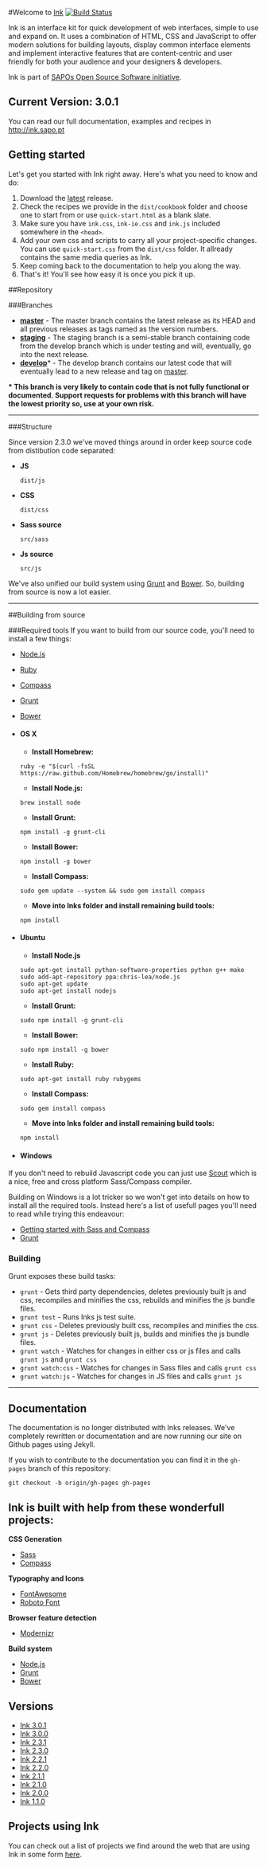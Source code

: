 #Welcome to [Ink](http://ink.sapo.pt) [![Build Status](https://travis-ci.org/sapo/Ink.svg?branch=master)](https://travis-ci.org/sapo/Ink)

Ink is an interface kit for quick development of web interfaces, simple to use and expand on. It uses a combination of HTML, CSS and JavaScript to offer modern solutions for building layouts, display common interface elements and implement interactive features that are content-centric and user friendly for both your audience and your designers & developers.

Ink is part of [SAPOs Open Source Software initiative](http://oss.sapo.pt).

## Current Version: 3.0.1

You can read our full documentation, examples and recipes in http://ink.sapo.pt

## Getting started

Let's get you started with Ink right away. Here's what you need to know and do:

1. Download the [latest](https://github.com/sapo/Ink/archive/3.0.0.zip) release.
2. Check the recipes we provide in the ```dist/cookbook``` folder and choose one to start from or use ```quick-start.html``` as a blank slate.
3. Make sure you have `ink.css`, `ink-ie.css` and `ink.js` included somewhere in the `<head>`.
4. Add your own css and scripts to carry all your project-specific changes. You can use ```quick-start.css``` from the ```dist/css``` folder. It allready contains the same media queries as Ink.
5. Keep coming back to the documentation to help you along the way.
6. That's it! You'll see how easy it is once you pick it up.

##Repository

###Branches

* **[master](https://github.com/sapo/Ink/tree/master)** -  The master branch contains the latest release as its HEAD and all previous releases as tags named as the version numbers.
* **[staging](https://github.com/sapo/Ink/tree/staging)** - The staging branch is a semi-stable branch containing code from the develop branch which is under testing and will, eventually, go into the next release.
* **[develop](https://github.com/sapo/Ink/tree/develop)*** - The develop branch contains our latest code that will eventually lead to a new release and tag on [master](https://github.com/sapo/Ink/tree/master).

**\* This branch is very likely to contain code that is not fully functional or documented. Support requests for problems with this branch will have the lowest priority so, use at your own risk.**

___

###Structure

Since version 2.3.0 we've moved things around in order keep source code from distibution code separated:

* **JS**
  ```
  dist/js
  ```
* **CSS**
  ```
  dist/css
  ```
* **Sass source**
  ```
  src/sass
  ```
* **Js source**
  ```
  src/js
  ```

We've also unified our build system using [Grunt](http://gruntjs.com/) and [Bower](http://bower.io/). So, building from source is now a lot easier.

---

##Building from source

###Required tools
If you want to build from our source code, you'll need to install a few things:
* [Node.js](http://nodejs.org/)
* [Ruby](https://www.ruby-lang.org/en/downloads/)
* [Compass](http://compass-style.org/)
* [Grunt](http://gruntjs.com/)
* [Bower](http://bower.io/)



* #### OS X
  * **Install Homebrew:**
  ```
  ruby -e "$(curl -fsSL https://raw.github.com/Homebrew/homebrew/go/install)"
  ```
  * **Install Node.js:**
  ```
  brew install node
  ```
  * **Install Grunt:**
  ```
  npm install -g grunt-cli
  ```
  * **Install Bower:**
  ```
  npm install -g bower
  ```
  * **Install Compass:**
  ```
  sudo gem update --system && sudo gem install compass
  ```
  * **Move into Inks folder and install remaining build tools:**
  ```
  npm install
  ```

* #### Ubuntu
  * **Install Node.js**
  ```
  sudo apt-get install python-software-properties python g++ make
  sudo add-apt-repository ppa:chris-lea/node.js
  sudo apt-get update
  sudo apt-get install nodejs
  ```
  * **Install Grunt:**
  ```
  sudo npm install -g grunt-cli
  ```
  * **Install Bower:**
  ```
  sudo npm install -g bower
  ```
  * **Install Ruby:**
  ```
  sudo apt-get install ruby rubygems
  ```
  * **Install Compass:**
  ```
  sudo gem install compass
  ```
  * **Move into Inks folder and install remaining build tools:**
  ```
  npm install
  ```


* #### Windows

If you don't need to rebuild Javascript code you can just use [Scout](http://mhs.github.io/scout-app/) which is a nice, free and cross platform Sass/Compass compiler.
  
Building on Windows is a lot tricker so we won't get into details on how to install all the required tools. Instead here's a list of usefull pages you'll need to read while trying this endeavour:

  * [Getting started with Sass and Compass](http://thesassway.com/beginner/getting-started-with-sass-and-compass)
  * [Grunt](http://gruntjs.com/frequently-asked-questions)


### Building
Grunt exposes these build tasks:
* ```grunt``` - Gets third party dependencies, deletes previously built js and css, recompiles and minifies the css, rebuilds and minifies the js bundle files.
* ```grunt test``` - Runs Inks js test suite.
* ```grunt css``` - Deletes previously built css, recompiles and minifies the css.
* ```grunt js``` - Deletes previously built js, builds and minifies the js bundle files.
* ```grunt watch``` - Watches for changes in either css or js files and calls ```grunt js``` and ```grunt css```
* ```grunt watch:css``` - Watches for changes in Sass files and calls ```grunt css```
* ```grunt watch:js``` - Watches for changes in JS files and calls ```grunt js```

---

## Documentation
The documentation is no longer distributed with Inks releases. We've completely rewritten or documentation and are now running our site on Github pages using Jekyll.

If you wish to contribute to the documentation you can find it in the ```gh-pages``` branch of this repository:
```
git checkout -b origin/gh-pages gh-pages
```

## Ink is built with help from these wonderfull projects:

**CSS Generation**
+ [Sass](http://sass-lang.com/)
+ [Compass](http://compass-style.org/)

**Typography and Icons**
+ [FontAwesome](http://fortawesome.github.io/Font-Awesome/)
+ [Roboto Font](https://www.google.com/fonts/specimen/Roboto)

**Browser feature detection**
+ [Modernizr](http://modernizr.com/)

**Build system**
+ [Node.js](http://nodejs.org/)
+ [Grunt](http://gruntjs.com/)
+ [Bower](http://bower.io/)

## Versions
* [Ink 3.0.1](https://github.com/sapo/Ink/archive/3.0.1.zip)
* [Ink 3.0.0](https://github.com/sapo/Ink/archive/3.0.0.zip)
* [Ink 2.3.1](https://github.com/sapo/Ink/archive/2.3.1.zip)
* [Ink 2.3.0](https://github.com/sapo/Ink/archive/2.3.0.zip)
* [Ink 2.2.1](https://github.com/sapo/Ink/archive/2.2.1.zip)
* [Ink 2.2.0](https://github.com/sapo/Ink/archive/2.2.0.zip)
* [Ink 2.1.1](https://github.com/sapo/Ink/archive/2.1.1.zip)
* [Ink 2.1.0](https://github.com/sapo/Ink/archive/2.1.0.zip)
* [Ink 2.0.0](https://github.com/sapo/Ink/archive/2.0.0.zip)
* [Ink 1.1.0](https://github.com/sapo/Ink/archive/1.1.0.zip)

## Projects using Ink

You can check out a list of projects we find around the web that are using Ink in some form [here](https://github.com/sapo/Ink/wiki/Projects-using-Ink).
